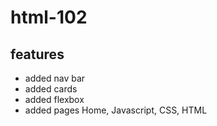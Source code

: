 # html-102
## features 
- added nav bar
- added cards
- added flexbox
- added pages Home, Javascript, CSS, HTML